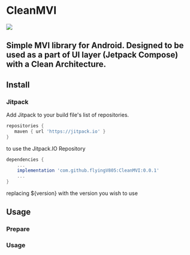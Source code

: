 # CleanMVI

[![](https://jitpack.io/v/flyingV805/CleanMVI.svg)](https://jitpack.io/#flyingV805/CleanMVI)

## Simple MVI library for Android. Designed to be used as a part of UI layer (Jetpack Compose) with a Clean Architecture.

## Install
### Jitpack

Add Jitpack to your build file's list of repositories.

```groovy
repositories {
   maven { url 'https://jitpack.io' }
}
```

to use the Jitpack.IO Repository

```groovy
dependencies {
    ...
    implementation 'com.github.flyingV805:CleanMVI:0.0.1'
    ...
}
```
replacing ${version} with the version you wish to use

## Usage



### Prepare


### Usage
